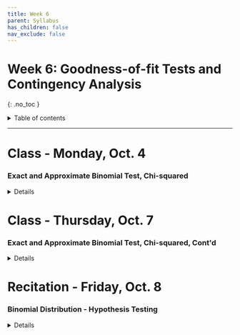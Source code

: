 ```yaml
---
title: Week 6
parent: Syllabus
has_children: false
nav_exclude: false
---
```


# Week 6: Goodness-of-fit Tests and Contingency Analysis
{: .no_toc }

<details closed markdown="block">
  <summary>
    Table of contents
  </summary>
  {: .text-delta }
1. TOC
{:toc}
</details>

---

<!-- ########################################################################### -->

# Class - Monday, Oct. 4

### Exact and Approximate Binomial Test, Chi-squared

<details closed markdown="block">
  <summary>Details</summary>

+ [**Class notes**](Class1/W6.C1-Notes_Chisq_BinomProp.html){:target="blank"}
+ **In-class exercise** - [zipped .Rmd](Class1/W6.C1-Exercise_ChiSquare.Rmd.zip)
  + Answer Key - [zipped .Rmd](Class1/W6.C1-Exercise_ChiSquare_KEY.Rmd.zip) - [HTML](Class1/W6.C1-Exercise_ChiSquare_KEY.html){:target="blank"}

</details>

<!-- ########################################################################### -->

<!-- ########################################################################### -->

# Class - Thursday, Oct. 7

### Exact and Approximate Binomial Test, Chi-squared, Cont'd

<details closed markdown="block">
  <summary>Details</summary>

+ [**Class notes**](Class2/W6.C2-Notes_Categorical_Tests_for_Independence.html){:target="blank"}

</details>

<!-- ########################################################################### -->

<!-- ########################################################################### -->

# Recitation - Friday, Oct. 8

### Binomial Distribution - Hypothesis Testing

<details closed markdown="block">
  <summary>Details</summary>

+ [**Class exercise**](Recitation/W6.R1_Exercise_Binomial_Distributions.Rmd.zip)

</details>

<!-- ########################################################################### -->
